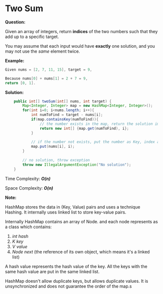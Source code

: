 # Two Sum

**Question:** 

Given an array of integers, return **indices** of the two numbers such that they add up to a specific target.

You may assume that each input would have **exactly** one solution, and you may not use the *same* element twice.

**Example:** 

```java
Given nums = [2, 7, 11, 15], target = 9,

Because nums[0] + nums[1] = 2 + 7 = 9,
return [0, 1].
```

**Solution:** 

```java
	public int[] twoSum(int[] nums, int target) {
        Map<Integer, Integer> map = new HashMap<Integer, Integer>();
        for(int i=0; i<nums.length; i++){
            int numToFind = target - nums[i];
            if(map.containsKey(numToFind)){
              	// the number exists in the map, return the solution immediately
                return new int[] {map.get(numToFind), i};
            }
          
          	// if the number not exists, put the number as Key, index as Value into map
            map.put(nums[i], i);
        }
  
  		// no solution, throw exception
        throw new IllegalArgumentException("No solution");
	}
```

Time Complexity: ***O(n)*** 

Space Complexity: ***O(n)***  

**Note:** 

HashMap stores the data in (Key, Value) pairs and uses a technique Hashing. It internally uses linked list to store key-value pairs.

Internally HashMap contains an array of Node. and each node represents as a class which contains:

1. *int hash* 
2. *K key* 
3. *V value* 
4. *Node next*  (the reference of its own object, which means it's a linked list)

A hash value represents the hash value of the key. All the keys with the same hash value are put in the same linked list.

HashMap doesn't allow duplicate keys, but allows duplicate values. It is unsynchronized and does not guarantee the order of the map.s
